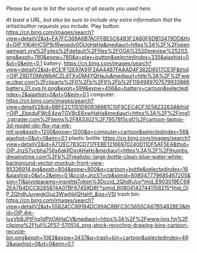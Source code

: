 *Please be sure to list the source of all assets you used here.*

*At least a URL, but also be sure to include any extra information that the artist/author requests you include.*
Play button:
https://cn.bing.com/images/search?view=detailV2&id=EA7FC369A6B7ACFFBE5C6493F2A80F6DB13479DD&thid=OIP.YiKjAHC5P1b1Rwopdv0OUgHaHa&mediaurl=https%3A%2F%2Fopengameart.org%2Fsites%2Fdefault%2Ffiles%2FOGA%2520preview%25203.png&exph=780&expw=780&q=play+button&selectedindex=335&ajaxhist=0&vt=0&eim=0,1
battery:
https://cn.bing.com/images/search?view=detailV2&id=6CE1F12E97A91F2AA44B7FAAAD4F382D6517CE3F&thid=OIP.Z8DTDMgWbACZLdTXyDM4YQHaJu&mediaurl=http%3A%2F%2Fwww.clker.com%2Fcliparts%2F0%2Fb%2F9%2Fb%2F1194989707579933886battery_01.svg.hi.png&exph=599&expw=456&q=battery+cartoon&selectedindex=2&ajaxhist=0&vt=0&eim=0,1
computer:
https://cn.bing.com/images/search?view=detailV2&id=BBFE2C1151D90936881C10F8CEC4CF3E58232634&thid=OIP._EbpduFWcE4zwTGV8cE6xwHaHa&mediaurl=https%3A%2F%2Fimg1.cgtrader.com%2Fitems%2F883302%2F79578f5cd0%2Fcartoon-laptop-3d-model-obj-fbx-ma-mb-mtl.jpg&exph=1200&expw=1200&q=computer+cartoon&selectedindex=56&ajaxhist=0&vt=0&eim=0,1
plastic bottle:
https://cn.bing.com/images/search?view=detailV2&id=A712EC783CD717FEBE12166970240D11DF5AF5EA&thid=OIP.JnzSTvcbha756s6qkRDxrAHaHc&mediaurl=https%3A%2F%2Fthumbs.dreamstime.com%2Fb%2Frealistic-large-bottle-clean-blue-water-white-background-vector-mockup-front-view-85336914.jpg&exph=804&expw=800&q=cartoon+bottle&selectedindex=16&ajaxhist=0&vt=2&eim=0,1&ccid=JnzSTvcb&simid=608047779685467205&sim=11&pivotparams=insightsToken%3Dccid_2QhdhJuy*mid_E903019EC682EA7B4DCC8285874A07BF67459D8F*simid_608041427441158215*thid_OIP.2QhdhJuywgkGuz3WwihkIQHaH!_&iss=VSI
trash bin:
https://cn.bing.com/images/search?view=detailV2&id=55824CC89194DC99AC8BFC3C5655CA67B5482BE3&thid=OIP.4m-IuxVbBJPtFhp1dPitOAHaCV&mediaurl=https%3A%2F%2Fwww.jing.fm%2Fclipimg%2Ffull%2F57-570514_png-stock-recycling-drawing-bins-cartoon-recycle-bin.png&exph=1083&expw=3437&q=trash+bin+cartoon&selectedindex=493&ajaxhist=0&vt=0&eim=0,1
